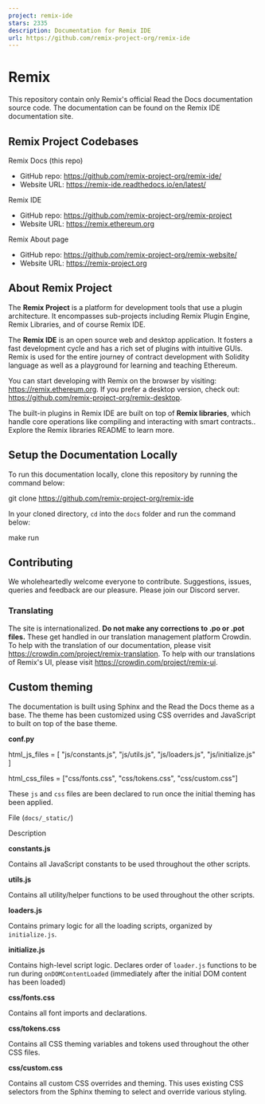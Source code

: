 ```yaml
---
project: remix-ide
stars: 2335
description: Documentation for Remix IDE
url: https://github.com/remix-project-org/remix-ide
---
```


Remix
=====

This repository contain only Remix's official Read the Docs documentation source code. The documentation can be found on the Remix IDE documentation site.

Remix Project Codebases
-----------------------

Remix Docs (this repo)

-   GitHub repo: https://github.com/remix-project-org/remix-ide/
-   Website URL: https://remix-ide.readthedocs.io/en/latest/

Remix IDE

-   GitHub repo: https://github.com/remix-project-org/remix-project
-   Website URL: https://remix.ethereum.org

Remix About page

-   GitHub repo: https://github.com/remix-project-org/remix-website/
-   Website URL: https://remix-project.org

About Remix Project
-------------------

The **Remix Project** is a platform for development tools that use a plugin architecture. It encompasses sub-projects including Remix Plugin Engine, Remix Libraries, and of course Remix IDE.

The **Remix IDE** is an open source web and desktop application. It fosters a fast development cycle and has a rich set of plugins with intuitive GUIs. Remix is used for the entire journey of contract development with Solidity language as well as a playground for learning and teaching Ethereum.

You can start developing with Remix on the browser by visiting: https://remix.ethereum.org. If you prefer a desktop version, check out: https://github.com/remix-project-org/remix-desktop.

The built-in plugins in Remix IDE are built on top of **Remix libraries**, which handle core operations like compiling and interacting with smart contracts.. Explore the Remix libraries README to learn more.

Setup the Documentation Locally
-------------------------------

To run this documentation locally, clone this repository by running the command below:

git clone https://github.com/remix-project-org/remix-ide

In your cloned directory, `cd` into the `docs` folder and run the command below:

make run

Contributing
------------

We wholeheartedly welcome everyone to contribute. Suggestions, issues, queries and feedback are our pleasure. Please join our Discord server.

### Translating

The site is internationalized. **Do not make any corrections to .po or .pot files.** These get handled in our translation management platform Crowdin. To help with the translation of our documentation, please visit https://crowdin.com/project/remix-translation. To help with our translations of Remix's UI, please visit https://crowdin.com/project/remix-ui.

Custom theming
--------------

The documentation is built using Sphinx and the Read the Docs theme as a base. The theme has been customized using CSS overrides and JavaScript to built on top of the base theme.

**conf.py**

html\_js\_files \= \[
    "js/constants.js",
    "js/utils.js",
    "js/loaders.js",
    "js/initialize.js"
\]

html\_css\_files \= \["css/fonts.css", "css/tokens.css", "css/custom.css"\]

These `js` and `css` files are been declared to run once the initial theming has been applied.

File (`docs/_static/`)

Description

**constants.js**

Contains all JavaScript constants to be used throughout the other scripts.

**utils.js**

Contains all utility/helper functions to be used throughout the other scripts.

**loaders.js**

Contains primary logic for all the loading scripts, organized by `initialize.js`.

**initialize.js**

Contains high-level script logic. Declares order of `loader.js` functions to be run during `onDOMContentLoaded` (immediately after the initial DOM content has been loaded)

**css/fonts.css**

Contains all font imports and declarations.

**css/tokens.css**

Contains all CSS theming variables and tokens used throughout the other CSS files.

**css/custom.css**

Contains all custom CSS overrides and theming. This uses existing CSS selectors from the Sphinx theming to select and override various styling.
